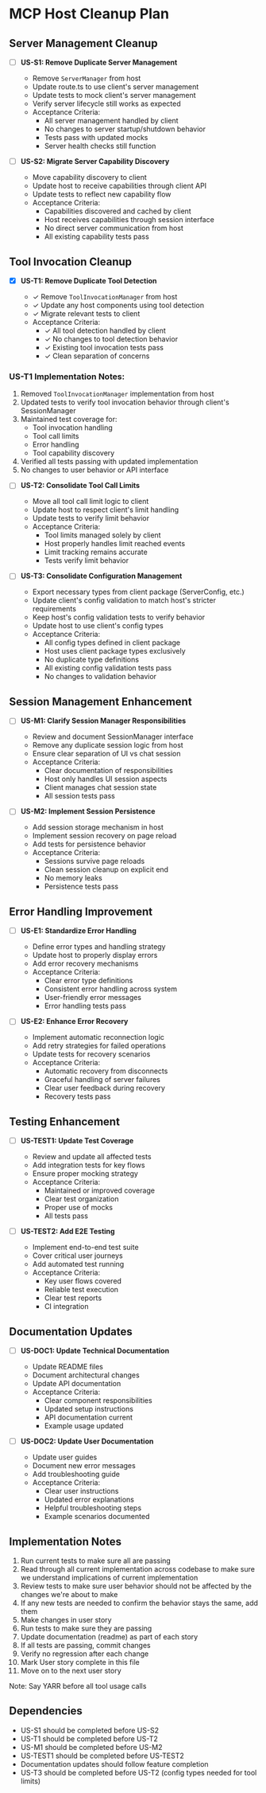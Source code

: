 # MCP Host Cleanup Plan

## Server Management Cleanup

- [ ] **US-S1: Remove Duplicate Server Management**

  - Remove `ServerManager` from host
  - Update route.ts to use client's server management
  - Update tests to mock client's server management
  - Verify server lifecycle still works as expected
  - Acceptance Criteria:
    - All server management handled by client
    - No changes to server startup/shutdown behavior
    - Tests pass with updated mocks
    - Server health checks still function

- [ ] **US-S2: Migrate Server Capability Discovery**
  - Move capability discovery to client
  - Update host to receive capabilities through client API
  - Update tests to reflect new capability flow
  - Acceptance Criteria:
    - Capabilities discovered and cached by client
    - Host receives capabilities through session interface
    - No direct server communication from host
    - All existing capability tests pass

## Tool Invocation Cleanup

- [x] **US-T1: Remove Duplicate Tool Detection**

  - ✓ Remove `ToolInvocationManager` from host
  - ✓ Update any host components using tool detection
  - ✓ Migrate relevant tests to client
  - Acceptance Criteria:
    - ✓ All tool detection handled by client
    - ✓ No changes to tool detection behavior
    - ✓ Existing tool invocation tests pass
    - ✓ Clean separation of concerns

### US-T1 Implementation Notes:

1. Removed `ToolInvocationManager` implementation from host
2. Updated tests to verify tool invocation behavior through client's SessionManager
3. Maintained test coverage for:
   - Tool invocation handling
   - Tool call limits
   - Error handling
   - Tool capability discovery
4. Verified all tests passing with updated implementation
5. No changes to user behavior or API interface

- [ ] **US-T2: Consolidate Tool Call Limits**

  - Move all tool call limit logic to client
  - Update host to respect client's limit handling
  - Update tests to verify limit behavior
  - Acceptance Criteria:
    - Tool limits managed solely by client
    - Host properly handles limit reached events
    - Limit tracking remains accurate
    - Tests verify limit behavior

- [ ] **US-T3: Consolidate Configuration Management**
  - Export necessary types from client package (ServerConfig, etc.)
  - Update client's config validation to match host's stricter requirements
  - Keep host's config validation tests to verify behavior
  - Update host to use client's config types
  - Acceptance Criteria:
    - All config types defined in client package
    - Host uses client package types exclusively
    - No duplicate type definitions
    - All existing config validation tests pass
    - No changes to validation behavior

## Session Management Enhancement

- [ ] **US-M1: Clarify Session Manager Responsibilities**

  - Review and document SessionManager interface
  - Remove any duplicate session logic from host
  - Ensure clear separation of UI vs chat session
  - Acceptance Criteria:
    - Clear documentation of responsibilities
    - Host only handles UI session aspects
    - Client manages chat session state
    - All session tests pass

- [ ] **US-M2: Implement Session Persistence**
  - Add session storage mechanism in host
  - Implement session recovery on page reload
  - Add tests for persistence behavior
  - Acceptance Criteria:
    - Sessions survive page reloads
    - Clean session cleanup on explicit end
    - No memory leaks
    - Persistence tests pass

## Error Handling Improvement

- [ ] **US-E1: Standardize Error Handling**

  - Define error types and handling strategy
  - Update host to properly display errors
  - Add error recovery mechanisms
  - Acceptance Criteria:
    - Clear error type definitions
    - Consistent error handling across system
    - User-friendly error messages
    - Error handling tests pass

- [ ] **US-E2: Enhance Error Recovery**
  - Implement automatic reconnection logic
  - Add retry strategies for failed operations
  - Update tests for recovery scenarios
  - Acceptance Criteria:
    - Automatic recovery from disconnects
    - Graceful handling of server failures
    - Clear user feedback during recovery
    - Recovery tests pass

## Testing Enhancement

- [ ] **US-TEST1: Update Test Coverage**

  - Review and update all affected tests
  - Add integration tests for key flows
  - Ensure proper mocking strategy
  - Acceptance Criteria:
    - Maintained or improved coverage
    - Clear test organization
    - Proper use of mocks
    - All tests pass

- [ ] **US-TEST2: Add E2E Testing**
  - Implement end-to-end test suite
  - Cover critical user journeys
  - Add automated test running
  - Acceptance Criteria:
    - Key user flows covered
    - Reliable test execution
    - Clear test reports
    - CI integration

## Documentation Updates

- [ ] **US-DOC1: Update Technical Documentation**

  - Update README files
  - Document architectural changes
  - Update API documentation
  - Acceptance Criteria:
    - Clear component responsibilities
    - Updated setup instructions
    - API documentation current
    - Example usage updated

- [ ] **US-DOC2: Update User Documentation**
  - Update user guides
  - Document new error messages
  - Add troubleshooting guide
  - Acceptance Criteria:
    - Clear user instructions
    - Updated error explanations
    - Helpful troubleshooting steps
    - Example scenarios documented

## Implementation Notes

1. Run current tests to make sure all are passing
2. Read through all current implementation across codebase to make sure we understand implications of current implementation
3. Review tests to make sure user behavior should not be affected by the changes we're about to make
4. If any new tests are needed to confirm the behavior stays the same, add them
5. Make changes in user story
6. Run tests to make sure they are passing
7. Update documentation (readme) as part of each story
8. If all tests are passing, commit changes
9. Verify no regression after each change
10. Mark User story complete in this file
11. Move on to the next user story

Note: Say YARR before all tool usage calls

## Dependencies

- US-S1 should be completed before US-S2
- US-T1 should be completed before US-T2
- US-M1 should be completed before US-M2
- US-TEST1 should be completed before US-TEST2
- Documentation updates should follow feature completion
- US-T3 should be completed before US-T2 (config types needed for tool limits)
